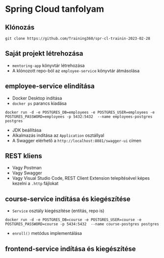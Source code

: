 # Spring Cloud tanfolyam

## Klónozás

```shell
git clone https://github.com/Training360/spr-cl-trainin-2023-02-28
```

## Saját projekt létrehozása

* `mentoring-app` könyvtár létrehozása
* A klónozott repo-ból az `employee-service` könyvtár átmásolása

## employee-service elindítása

* Docker Desktop indítása
* `docker ps` parancs kiadása

```shell
docker run -d -e POSTGRES_DB=employees -e POSTGRES_USER=employees -e POSTGRES_PASSWORD=employees -p 5432:5432  --name employees-postgres postgres
```

* JDK beállítása
* Alkalmazás indítása az `Application` osztállyal
* A Swagger elérhető a `http://localhost:8081/swagger-ui` címen

## REST kliens

* Vagy Postman
* Vagy Swagger 
* Vagy Visual Studio Code, REST Client Extension telepítésével képes kezelni a `.http` fájlokat

## course-service indítása és kiegészítése

* `Service` osztály kiegészítése (entitás, repo is)

```shell
docker run -d -e POSTGRES_DB=course -e POSTGRES_USER=course -e POSTGRES_PASSWORD=course -p 5434:5432  --name course-postgres postgres
```

* `enroll()` metódus implementálása

## frontend-service indítása és kiegészítése